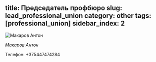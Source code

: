 title: Председатель профбюро
slug: lead_professional_union
category: other
tags: [professional_union]
sidebar_index: 2
---

![Макаров Антон](/img/content/professional_union/professional_union_lead.jpg)

*Макаров Антон*

Телефон:
+375447474284
